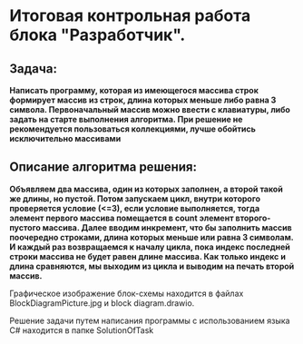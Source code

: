 # Итоговая контрольная работа блока "Разработчик".

## Задача:

**Написать программу, которая из имеющегося массива строк формирует массив из строк, длина которых меньше либо равна 3 символа. Первоначальный массив можно ввести с клавиатуры, либо задать на старте выполнения алгоритма. При решение не рекомендуется пользоваться коллекциями, лучше обойтись исключительно массивами**

## Описание алгоритма решения:

**Объявляем два массива, один из которых заполнен, а второй такой же длины, но пустой. Потом запускаем цикл, внутри которого проверяется условие (<=3), если условие выполняется, тогда элемент первого массива помещается в count элемент второго-пустого массива. Далее вводим инкремент, что бы заполнить массив поочередно строками, длина которых меньше или равна 3 символам. И каждый раз возвращаемся к началу цикла, пока индекс последней строки массива не будет равен длине массива. Как только индекс и длина сравняются, мы выходим из цикла и выводим на печать второй массив.**

Графическое изображение блок-схемы находится в файлах BlockDiagramPicture.jpg и block diagram.drawio.

Решение задачи путем написания программы с использованием языка C# находится в папке SolutionOfTask